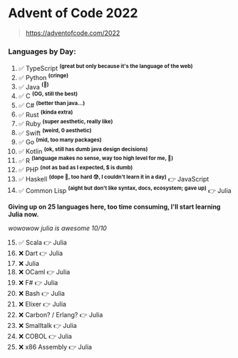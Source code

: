 # Advent of Code 2022

> https://adventofcode.com/2022

### Languages by Day:

1. ✅ TypeScript **<sup>(great but only because it's the language of the web)</sup>**
2. ✅ Python **<sup>(cringe)</sup>**
3. ✅ Java **<sup>(🤮)</sup>**
4. ✅ C **<sup>(OG, still the best)</sup>**
5. ✅ C# **<sup>(better than java...)</sup>**
6. ✅ Rust **<sup>(kinda extra)</sup>**
7. ✅ Ruby **<sup>(super aesthetic, really like)</sup>**
8. ✅ Swift **<sup>(weird, 0 aesthetic)</sup>**
9. ✅ Go **<sup>(mid, too many packages)</sup>**
10. ✅ Kotlin **<sup>(ok, still has dumb java design decisions)</sup>**
11. ✅ R **<sup>(language makes no sense, way too high level for me, 🤢)</sup>**
12. ✅ PHP **<sup>(not as bad as I expected, $ is dumb)</sup>**
13. ✅ Haskell **<sup>(dope 👊, too hard 😰, I couldn't learn it in a day)</sup>** 👉 JavaScript
14. ✅ Common Lisp **<sup>(aight but don't like syntax, docs, ecosystem; gave up)</sup>** 👉 Julia

**Giving up on 25 languages here, too time consuming, I'll start learning Julia now.**

*wowowow julia is awesome 10/10*

15. ✅ Scala 👉 Julia
16. ❌ Dart 👉 Julia
17. ❌ Julia
18. ❌ OCaml 👉 Julia
19. ❌ F# 👉 Julia
20. ❌ Bash 👉 Julia
21. ❌ Elixer 👉 Julia
22. ❌ Carbon? / Erlang? 👉 Julia
23. ❌ Smalltalk 👉 Julia
24. ❌ COBOL 👉 Julia
25. ❌ x86 Assembly 👉 Julia
